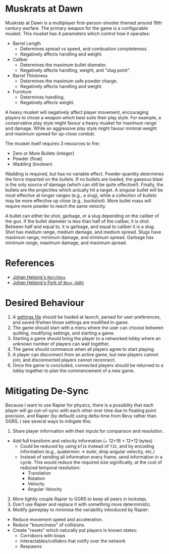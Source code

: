 # Muskrats at Dawn

Muskrats at Dawn is a multiplayer first-person-shooter themed around 19th century warfare. The primary weapon for the game is a configurable musket. This musket has 4 parameters which control how it operates:

 * Barrel Length
    * Determines spread vs speed, and combustion completeness.
    * Negatively affects handling and weight.
 * Caliber
    * Determines the maximum bullet diameter.
    * Negatively affects handling, weight, and "slug point".
 * Barrel Thickness
    * Determines the maximum safe powder charge.
    * Negatively affects handling and weight.
 * Furniture
    * Determines handling.
    * Negatively affects weight.

A heavy musket will negatively affect player movement, encouraging players to chose a weapon which best suits their play style. For example, a conservative play style might favour a heavy musket for maximum range and damage. While an aggressive play style might favour minimal weight and maximum spread for up-close combat.

The musket itself requires 3 resources to fire:

 * Zero or More Bullets (integer)
 * Powder (float)
 * Wadding (boolean)

Wadding is required, but has no variable effect. Powder quantity determines the force imparted on the bullets. If no bullets are loaded, the gaseous blast is the only source of damage (which can still be quite effective!). Finally, the bullets are the projectiles which actually hit a target. A singular bullet will be most effective at longer ranges (e.g., a slug), while a collection of bullets may be more effective up close (e.g., buckshot). More bullet mass will require more powder to reach the same velocity.

A bullet can either be shot, garbage, or a slug depending on the caliber of the gun. If the bullet diameter is less than half of the caliber, it is shot. Between half and equal to, it is garbage, and equal to caliber it is a slug. Shot has medium range, medium damage, and medium spread. Slugs have maximum range, minimum damage, and minimum spread. Garbage has minimum range, maximum damage, and maximum spread.

# References

 * [Johan Helsing's `Matchbox`](https://github.com/johanhelsing/matchbox)
 * [Johan Helsing's Fork of `Bevy GGRS`](https://github.com/johanhelsing/bevy_ggrs/tree/bevy-0.10)

# Desired Behaviour

 1. A [settings file](./settings.toml) should be loaded at launch, parsed for user preferences, and saved if/when those settings are modified in-game.
 2. The game should start with a menu where the user can choose between quitting, modifying settings, and starting a game.
 3. Starting a game should bring the player to a networked lobby where an unknown number of players can wait together.
 4. The game should commence when all players agree to start playing.
 5. A player can disconnect from an active game, but new players cannot join, and disconnected players cannot reconnect.
 6. Once the game is concluded, connected players should be returned to a lobby together to plan the commencement of a new game.

# Mitigating De-Sync

Because I want to use Rapier for physics, there is a possiblity that each player will go out-of-sync with each other over time due to floating point precision, and Rapier (by default) using delta-time from Bevy rather than GGRS. I see several ways to mitigate this:

 1. Share player information with their inputs for comparison and resolution.
   * Add full transform and velocity information (~ 12+16 + 12+12 bytes)
      * Could be reduced by using `bf16` instead of `f32`, and by encoding information (e.g., quaternion -> euler, drop angular velocity, etc.)
      * Instead of sending all information every frame, send information in a cycle. This would reduce the required size significatly, at the cost of reduced temporal resolution:
         * Translation
         * Rotation
         * Velocity
         * Angular Velocity
 2. More tightly couple Rapier to GGRS to keep all peers in lockstep.
 3. Don't use Rapier and replace it with something more deterministic.
 4. Modify gameplay to minimise the variability introduced by Rapier:
   * Reduce movement speed and acceleration.
   * Reduce "bounciness" of collisions.
   * Create "resets" which naturally put players in known states:
      * Corridoors with loops
      * Interactables/colliders that notify over the network
      * Respawns